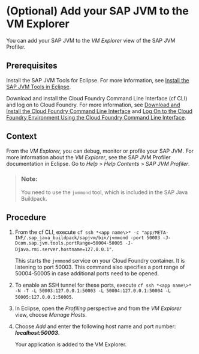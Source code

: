 <!-- loioc9640b6bc22b43da8ec1b805f199e9ca -->

# \(Optional\) Add your SAP JVM to the VM Explorer

You can add your SAP JVM to the *VM Explorer* view of the SAP JVM Profiler.



<a name="loioc9640b6bc22b43da8ec1b805f199e9ca__prereq_t3z_fnh_4cb"/>

## Prerequisites

Install the SAP JVM Tools for Eclipse. For more information, see [Install the SAP JVM Tools in Eclipse](Install_the_SAP_JVM_Tools_in_Eclipse_6321379.md).

Download and install the Cloud Foundry Command Line Interface \(cf CLI\) and log on to Cloud Foundry. For more information, see [Download and Install the Cloud Foundry Command Line Interface](Download_and_Install_the_Cloud_Foundry_Command_Line_Interface_4ef907a.md) and [Log On to the Cloud Foundry Environment Using the Cloud Foundry Command Line Interface](Log_On_to_the_Cloud_Foundry_Environment_Using_the_Cloud_Foundry_Command_Line_Interface_7a37d66.md).



## Context

From the *VM Explorer,* you can debug, monitor or profile your SAP JVM. For more information about the *VM Explorer*, see the SAP JVM Profiler documentation in Eclipse. Go to *Help* \> *Help Contents* \> *SAP JVM Profiler*.

> ### Note:  
> You need to use the `jvmmond` tool, which is included in the SAP Java Buildpack.



## Procedure

1.  From the cf CLI, execute `cf ssh *<app name\>* -c "app/META-INF/.sap_java_buildpack/sapjvm/bin/jvmmond -port 50003 -J-Dcom.sap.jvm.tools.portRange=50004-50005 -J-Djava.rmi.server.hostname=127.0.0.1"`.

    This starts the `jvmmond` service on your Cloud Foundry container. It is listening to port 50003. This command also specifies a port range of 50004-50005 in case additional ports need to be opened.

2.  To enable an SSH tunnel for these ports, execute `cf ssh *<app name\>* -N -T -L 50003:127.0.0.1:50003 -L 50004:127.0.0.1:50004 -L 50005:127.0.0.1:50005`.

3.  In Eclipse, open the *Profiling* perspective and from the *VM Explorer* view, choose *Manage Hosts*.

4.  Choose *Add* and enter the following host name and port number: ***localhost:50003***.

    Your application is added to the VM Explorer.


